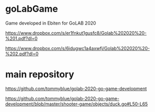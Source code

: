 # goLabGame
Game developed in Ebiten for GoLAB 2020

https://www.dropbox.com/s/er1fnkut1gusfc8/Golab%202020%20-%201.pdf?dl=0

https://www.dropbox.com/s/6idugwc1a4axwfj/Golab%202020%20-%202.pdf?dl=0


# main repository

https://github.com/tommyblue/golab-2020-go-game-development

https://github.com/tommyblue/golab-2020-go-game-development/blob/master/shooter-game/objects/duck.go#L50-L65


